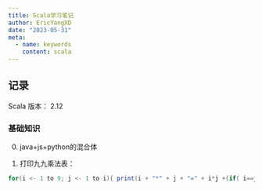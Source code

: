 ```yaml
---
title: Scala学习笔记
author: EricYangXD
date: "2023-05-31"
meta:
  - name: keywords
    content: scala
---
```


## 记录

Scala 版本： 2.12

### 基础知识
0. java+js+python的混合体

1. 打印九九乘法表：

```scala
for(i <- 1 to 9; j <- 1 to i){ print(i + "*" + j + "=" + i*j +(if( i==j ) "\n" else "\t" ))}
```

